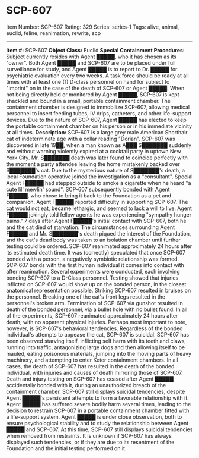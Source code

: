 # SCP-607
Item Number: SCP-607
Rating: 329
Series: series-1
Tags: alive, animal, euclid, feline, reanimation, rewrite, scp

---

**Item #:** SCP-607
**Object Class:** Euclid
**Special Containment Procedures:** Subject currently resides with Agent █████, who it has chosen as its "owner". Both Agent █████ and SCP-607 are to be placed under full surveillance for study, and Agent █████ is to report to Dr. █████ for psychiatric evaluation every two weeks. A task force should be ready at all times with at least one (1) D-class personnel on hand for subject to "imprint" on in the case of the death of SCP-607 or Agent █████. When not being directly held or monitored by Agent █████, SCP-607 is kept shackled and bound in a small, portable containment chamber. The containment chamber is designed to immobilize SCP-607, allowing medical personnel to insert feeding tubes, IV drips, catheters, and other life-support devices. Due to the nature of SCP-607, Agent █████ has elected to keep the portable containment chamber on his person or in his immediate vicinity at all times.
**Description:** SCP-607 is a large grey male American Shorthair cat of indeterminate age with a collar reading "Dorian".
SCP-607 was discovered in late 19██, when a man known as A███ S███████ suddenly and without warning violently expired at a cocktail party in uptown New York City. Mr. S███████ death was later found to coincide perfectly with the moment a party attendee leaving the home mistakenly backed over S███████'s cat.
Due to the mysterious nature of S███████'s death, a local Foundation operative joined the investigation as a "consultant". Special Agent F█████ had stepped outside to smoke a cigarette when he heard "a cute lil' mewlin' sound". SCP-607 subsequently bonded with Agent F█████, who chose to bring it back to the Foundation as a pet and companion. Agent F█████ reported difficulty in supporting SCP-607. The cat would not eat, became lethargic, and seemed to lack a will to live. Agent F█████ jokingly told fellow agents he was experiencing "sympathy hunger pains." 7 days after Agent F█████'s initial contact with SCP-607, both he and the cat died of starvation.
The circumstances surrounding Agent F█████ and Mr. S███████'s death piqued the interest of the Foundation, and the cat's dead body was taken to an isolation chamber until further testing could be ordered. SCP-607 reanimated approximately 24 hours after its estimated death time.
It was (correctly) speculated that once SCP-607 bonded with a person, a negatively symbiotic relationship was formed. SCP-607 bonds with the first human individual it comes into contact with after reanimation. Several experiments were conducted, each involving bonding SCP-607 to a D-Class personnel. Testing showed that injuries inflicted on SCP-607 would show up on the bonded person, in the closest anatomical representation possible. Striking SCP-607 resulted in bruises on the personnel. Breaking one of the cat's front legs resulted in the personnel's broken arm. Termination of SCP-607 via gunshot resulted in death of the bonded personnel, via a bullet hole with no bullet found. In all of the experiments, SCP-607 reanimated approximately 24 hours after death, with no apparent physical injuries.
Perhaps most important to note, however, is SCP-607's behavioral tendencies. Regardless of the bonded individual's attempts to appease the cat, SCP-607 is suicidal. SCP-607 has been observed starving itself, inflicting self harm with its teeth and claws, running into traffic, antagonizing large dogs and then allowing itself to be mauled, eating poisonous materials, jumping into the moving parts of heavy machinery, and attempting to enter Keter containment chambers. In all cases, the death of SCP-607 has resulted in the death of the bonded individual, with injuries and causes of death mirroring those of SCP-607.
Death and injury testing on SCP-607 has ceased after Agent █████ accidentally bonded with it, during an unauthorized breach of the containment chamber. SCP-607 still displays suicidal tendencies, despite Agent █████'s persistent attempts to form a favorable relationship with it. Agent █████ has suffered severe bodily harm several times, leading to the decision to restrain SCP-607 in a portable containment chamber fitted with a life-support system. Agent █████ is under close observation, both to ensure psychological stability and to study the relationship between Agent █████ and SCP-607. At this time, SCP-607 still displays suicidal tendencies when removed from restraints. It is unknown if SCP-607 has always displayed such tendencies, or if they are due to its resentment of the Foundation and the initial testing performed on it.